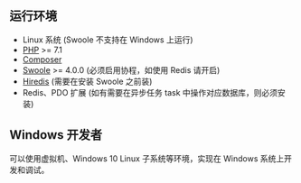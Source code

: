 ## 运行环境
- Linux 系统 (Swoole 不支持在 Windows 上运行)
- [PHP](https://php.net/) >= 7.1
- [Composer](https://getcomposer.org/)
- [Swoole](https://www.swoole.com/) >= 4.0.0 (必须启用协程，如使用 Redis 请开启)
- [Hiredis](https://github.com/redis/hiredis/releases) (需要在安装 Swoole 之前装)
- Redis、PDO 扩展 (如有需要在异步任务 task 中操作对应数据库，则必须安装)

## Windows 开发者

可以使用虚拟机、Windows 10 Linux 子系统等环境，实现在 Windows 系统上开发和调试。
